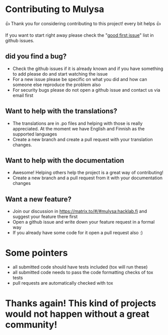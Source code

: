 # Contributing to Mulysa

:+1: Thank you for considering contributing to this project! every bit helps :+1:

If you want to start right away please check the "[good first issue][issues-label-good-first-issue]" list in github issues. 

## did you find a bug?

* Check the github issues if it is already known and if you have something to add please do and start watching the issue
* For a new issue please be specific on what you did and how can someone else reproduce the problem also
* For security bugs please do not open a github issue and contact us via email first

## Want to help with the translations?

* The translations are in .po files and helping with those is really appreciated. At the moment we have English and Finnish as the supported languages
* Create a new branch and create a pull request with your translation changes.

## Want to help with the documentation

* Awesome! Helping others help the project is a great way of contributing!
* Create a new branch and a pull request from it with your documentation changes

## Want a new feature?

* Join our discussion in https://matrix.to/#/#mulysa:hacklab.fi and suggest your feature there first
* Open a github issue and write down your feature request in a formal way
* If you already have some code for it open a pull request also :)

# Some pointers

* all submitted code should have tests included (tox will run these)
* all submitted code needs to pass the code formatting checks of tox tests
* pull requests are automatically checked with tox

# Thanks again! This kind of projects would not happen without a great community!

[issues-label-good-first-issue]: https://github.com/TampereHacklab/mulysa/issues?q=is%3Aopen+is%3Aissue+label%3A%22good+first+issue%22
